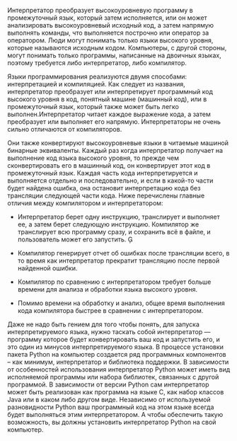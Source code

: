 Интерпретатор преобразует высокоуровневую программу в промежуточный язык, который затем исполняется, или он может анализировать высокоуровневый исходный код, а затем напрямую выполнять команды, что выполняется построчно или оператор за оператором. Люди могут понимать только языки высокого уровня, которые называются исходным кодом. Компьютеры, с другой стороны, могут понимать только программы, написанные на двоичных языках, поэтому требуется либо интерпретатор, либо компилятор.

Языки программирования реализуются двумя способами: интерпретацией и компиляцией. Как следует из названия, интерпретатор преобразует или интерпретирует программный код высокого уровня в код, понятный машине (машинный код), или в промежуточный язык, который также может быть легко выполнен.Интерпретатор читает каждое выражение кода, а затем преобразует или выполняет его напрямую. Интерпретаторы не очень сильно отличаются от компиляторов. 

Они также конвертируют высокоуровневые языки в читаемые машиной бинарные эквиваленты. Каждый раз когда интерпретатор получает на выполнение код языка высокого уровня, то прежде чем сконвертировать его в машинный код, он конвертирует этот код в промежуточный язык. Каждая часть кода интерпретируется и выполняется отдельно и последовательно, и если в какой-то части будет найдена ошибка, она остановит интерпретацию кода без трансляции следующей части кода. Ниже перечислены главные отличия между компилятором и интерпретатором:

- Интерпретатор берет одну инструкцию, транслирует и выполняет ее, а затем берет следующую инструкцию. Компилятор же транслирует всю программу сразу, и сохранить всё в файле, и пользователь может его запустить. 

- Компилятор генерирует отчет об ошибках после трансляции всего, в то время как интерпретатор прекратит трансляцию после первой найденной ошибки. 

- Компилятор по сравнению с интерпретатором требует больше времени для анализа и обработки языка высокого уровня. 

- Помимо времени на обработку и анализ, общее время выполнения кода компилятора быстрее в сравнении с интерпретатором. 


Даже не надо быть гением для того чтобы понять, для запуска интерпретируемого языка, нужно таскать собой интерпретатор — программу которое будет конвертировать ваш код и запустить его, и это один из минусов интерпретируемого языка. В процессе установки пакета Python на компьютер создается ряд программных компонентов – как минимум, интерпретатор и библиотека поддержки. В зависимости от особенностей использования интерпретатор Python может иметь вид исполняемой программы или набора библиотек, связанных с другой программой. В зависимости от версии Python сам интерпретатор может быть реализован как программа на языке C, как набор классов Java или в каком либо другом виде. Независимо от используемой разновидности Python ваш программный код на этом языке всегда будет выполняться этим интерпретатором. А чтобы обеспечить такую возможность, вы должны установить интерпретатор Python на свой компьютер.

